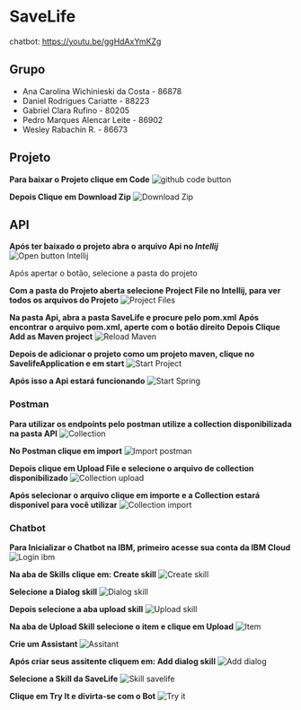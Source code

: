 # SaveLife
chatbot: https://youtu.be/ggHdAxYmKZg


## Grupo
* Ana Carolina Wichinieski da Costa - 86878
* Daniel Rodrigues Cariatte - 88223
* Gabriel Clara Rufino - 80205
* Pedro Marques Alencar Leite - 86902
* Wesley Rabachin R. - 86673


## Projeto
**Para baixar o Projeto clique em Code**
![github code button](./img/github.png)

**Depois Clique em Download Zip**
![Download Zip](./img/zip.png)


## API
**Após ter baixado o projeto abra o arquivo Api no *Intellij***
![Open button Intellij](./img/api/open.png)

Após apertar o botão, selecione a pasta do projeto

**Com a pasta do Projeto aberta selecione Project File no Intellij, para ver todos os arquivos do Projeto**
![Project Files](./img/api/files.png)


**Na pasta Api, abra a pasta SaveLife e procure pelo pom.xml**
**Após encontrar o arquivo pom.xml, aperte com o botão direito**
**Depois Clique Add as Maven project**
![Reload Maven](./img/api/maven.png)

**Depois de adicionar o projeto como um projeto maven, clique no SavelifeApplication e em start**
![Start Project](./img/api/start.png)

**Após isso a Api estará funcionando**
![Start Spring](./img/api/spring.png)

### Postman
**Para utilizar os endpoints pelo postman utilize a collection disponibilizada na pasta API**
![Collection](./img/postman/collection.png)

**No Postman clique em import**
![Import postman](./img/postman/import.png)

**Depois clique em Upload File e selecione o arquivo de collection disponibilizado**
![Collection upload](./img/postman/upload.png)

**Após selecionar o arquivo clique em importe e a Collection estará disponivel para você utilizar**
![Collection import](./img/postman/importbtn.png)


### Chatbot

**Para Inicializar o Chatbot na IBM, primeiro acesse sua conta da IBM Cloud**
![Login ibm](./img/chatbot/Login%20IBM.png)

**Na aba de Skills clique em: Create skill**
![Create skill](./img/chatbot/createSkill.png)

**Selecione a Dialog skill**
![Dialog skill](./img/chatbot/dialog.png)

**Depois selecione a aba upload skill**
![Upload skill](./img/chatbot/upload.png)

**Na aba de Upload Skill selecione o item e clique em Upload**
![Item](./img/chatbot/select.png)

**Crie um Assistant**
![Assitant](./img/chatbot/createAssistant.png)

**Após criar seus assitente cliquem em: Add dialog skill**
![Add dialog](./img/chatbot/addDialog.png)

**Selecione a Skill da SaveLife**
![Skill savelife](./img/chatbot/add.png)

**Clique em Try It e divirta-se com o Bot**
![Try it](./img/chatbot/tente.png)